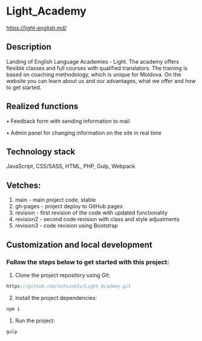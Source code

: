 # Light_Academy

https://light-english.md/

## Description

Landing of English Language Academies - Light. The academy offers flexible classes and full courses with qualified translators. The training is based on coaching methodology, which is unique for Moldova.
On the website you can learn about us and our advantages, what we offer and how to get started. 

## Realized functions

•  Feedback form with sending information to mail

•  Admin panel for changing information on the site in real time

## Technology stack
JavaScript, CSS/SASS, HTML, PHP, Gulp, Webpack

## Vetches:
1. main - main project code, stable
2. gh-pages - project deploy to GitHub pages
3. revision - first revision of the code with updated functionality
4. revision2 - second code revision with class and style adjustments
5. revision3 - code revision using Bootstrap

## Customization and local development

### Follow the steps below to get started with this project:


1. Clone the project repository using Git:
```javascript
https://github.com/SchizoVIv/Light_Academy.git

```
2. Install the project dependencies:
```javascript
npm i

```
1. Run the project:
```javascript
gulp

```



